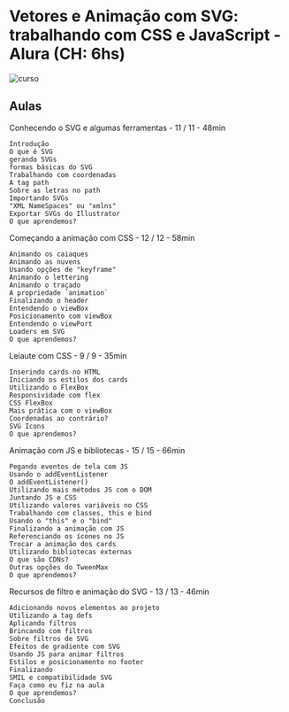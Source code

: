# Vetores e Animação com SVG: trabalhando com CSS e JavaScript - Alura (CH: 6hs)
![curso](https://user-images.githubusercontent.com/41968938/229373937-a30ffb48-a948-403b-b539-f966f879ddf4.jpg)

## Aulas
Conhecendo o SVG e algumas ferramentas - 11 / 11 - 48min  

    Introdução
    O que é SVG
    gerando SVGs
    formas básicas do SVG
    Trabalhando com coordenadas
    A tag path
    Sobre as letras no path
    Importando SVGs
    "XML NameSpaces" ou "xmlns"
    Exportar SVGs do Illustrator
    O que aprendemos?

Começando a animação com CSS - 12 / 12 - 58min  

    Animando os caiaques
    Animando as nuvens
    Usando opções de "keyframe"
    Animando o lettering
    Animando o traçado
    A propriedade `animation`
    Finalizando o header
    Entendendo o viewBox
    Posicionamento com viewBox
    Entendendo o viewPort
    Loaders em SVG
    O que aprendemos?

Leiaute com CSS - 9 / 9 - 35min  

    Inserindo cards no HTML
    Iniciando os estilos dos cards
    Utilizando o FlexBox
    Responsividade com flex
    CSS FlexBox
    Mais prática com o viewBox
    Coordenadas ao contrário?
    SVG Icons
    O que aprendemos?

Animação com JS e bibliotecas - 15 / 15 - 66min  

    Pegando eventos de tela com JS
    Usando o addEventListener
    O addEventListener()
    Utilizando mais métodos JS com o DOM
    Juntando JS e CSS
    Utilizando valores variáveis no CSS
    Trabalhando com classes, this e bind
    Usando o "this" e o "bind"
    Finalizando a animação com JS
    Referenciando os ícones no JS
    Trocar a animação dos cards
    Utilizando bibliotecas externas
    O que são CDNs?
    Outras opções do TweenMax
    O que aprendemos?

Recursos de filtro e animação do SVG - 13 / 13 - 46min  

    Adicionando novos elementos ao projeto
    Utilizando a tag defs
    Aplicando filtros
    Brincando com filtros
    Sobre filtros de SVG
    Efeitos de gradiente com SVG
    Usando JS para animar filtros
    Estilos e posicionamento no footer
    Finalizando
    SMIL e compatibilidade SVG
    Faça como eu fiz na aula
    O que aprendemos?
    Conclusão

